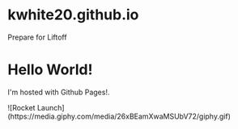 # kwhite20.github.io
Prepare for Liftoff
<html>
<body>
<h1>Hello World!</h1>
<p>I'm hosted with Github Pages!.</p>
</body>
</html>
<htlm>
<body>
<p>![Rocket Launch](https://media.giphy.com/media/26xBEamXwaMSUbV72/giphy.gif)</p>
</body>
<htlm>